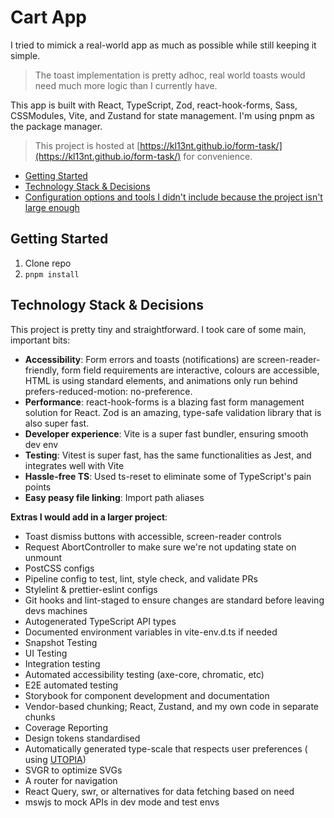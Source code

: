 # Cart App

I tried to mimick a real-world app as much as possible while still keeping it simple.

> The toast implementation is pretty adhoc, real world toasts would need much more logic than I currently have.

This app is built with React, TypeScript, Zod, react-hook-forms, Sass, CSSModules, Vite, and Zustand for state
management. I'm using pnpm as the package manager.

> This project is hosted at [https://kl13nt.github.io/form-task/](https://kl13nt.github.io/form-task/) for convenience.

- [Getting Started](#getting-started)
- [Technology Stack \& Decisions](#technology-stack--decisions)
- [Configuration options and tools I didn't include because the project isn't large enough](#configuration-options-and-tools-i-didnt-include-because-the-project-isnt-large-enough)

## Getting Started

1. Clone repo
2. `pnpm install`

## Technology Stack & Decisions

This project is pretty tiny and straightforward. I took care of some main, important bits:

- **Accessibility**: Form errors and toasts (notifications) are screen-reader-friendly, form field requirements are
  interactive, colours are accessible, HTML is
  using standard elements, and animations only run behind prefers-reduced-motion: no-preference.
- **Performance**: react-hook-forms is a blazing fast form management solution for React. Zod is an amazing, type-safe
  validation library that is also super fast.
- **Developer experience**: Vite is a super fast bundler, ensuring smooth dev env
- **Testing**: Vitest is super fast, has the same functionalities as Jest, and integrates well with Vite
- **Hassle-free TS**: Used ts-reset to eliminate some of TypeScript's pain points
- **Easy peasy file linking**: Import path aliases

**Extras I would add in a larger project**:

- Toast dismiss buttons with accessible, screen-reader controls
- Request AbortController to make sure we're not updating state on unmount
- PostCSS configs
- Pipeline config to test, lint, style check, and validate PRs
- Stylelint & prettier-eslint configs
- Git hooks and lint-staged to ensure changes are standard before leaving devs machines
- Autogenerated TypeScript API types
- Documented environment variables in vite-env.d.ts if needed
- Snapshot Testing
- UI Testing
- Integration testing
- Automated accessibility testing (axe-core, chromatic, etc)
- E2E automated testing
- Storybook for component development and documentation
- Vendor-based chunking; React, Zustand, and my own code in separate chunks
- Coverage Reporting
- Design tokens standardised
- Automatically generated type-scale that respects user preferences (
  using [UTOPIA](https://utopia.fyi/type/calculator/))
- SVGR to optimize SVGs
- A router for navigation
- React Query, swr, or alternatives for data fetching based on need
- mswjs to mock APIs in dev mode and test envs
